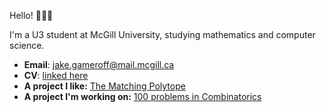 Hello! 👋🧑‍💻

I'm a U3 student at McGill University, studying mathematics and computer science.
- **Email**: jake.gameroff@mail.mcgill.ca
- **CV**: [linked here](https://github.com/jakegameroff/CV/blob/main/cv.pdf)
- **A project I like:** [The Matching Polytope](https://github.com/jakegameroff/MatchingPolytope/blob/main/reading-version.pdf)
- **A project I'm working on:** [100 problems in Combinatorics](https://github.com/jakegameroff/CombinatoricsProblems/blob/main/main.pdf)
